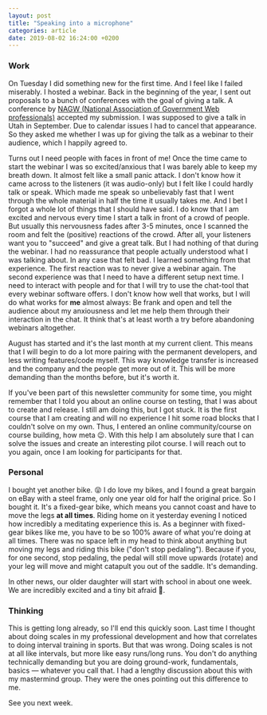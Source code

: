 ```yaml
---
layout: post
title: "Speaking into a microphone"
categories: article
date: 2019-08-02 16:24:00 +0200
---
```


### Work

On Tuesday I did something new for the first time. And I feel like I failed miserably. I hosted a webinar. Back in the beginning of the year, I sent out proposals to a bunch of conferences with the goal of giving a talk. A conference by [NAGW (National Association of Government Web professionals)][1] accepted my submission. I was supposed to give a talk in Utah in September. Due to calendar issues I had to cancel that appearance. So they asked me whether I was up for giving the talk as a webinar to their audience, which I happily agreed to.

Turns out I need people with faces in front of me! Once the time came to start the webinar I was so excited/anxious that I was barely able to keep my breath down. It almost felt like a small panic attack. I don't know how it came across to the listeners (it was audio-only) but I felt like I could hardly talk or speak. Which made me speak so unbelievably fast that I went through the whole material in half the time it usually takes me. And I bet I forgot a whole lot of things that I should have said. I do know that I am excited and nervous every time I start a talk in front of a crowd of people. But usually this nervousness fades after 3-5 minutes, once I scanned the room and felt the (positive) reactions of the crowd. After all, your listeners want you to "succeed" and give a great talk. But I had nothing of that during the webinar. I had no reassurance that people actually understood what I was talking about. In any case that felt bad. I learned something from that experience. The first reaction was to never give a webinar again. The second experience was that I need to have a different setup next time. I need to interact with people and for that I will try to use the chat-tool that every webinar software offers. I don't know how well that works, but I will do what works for **me** almost always: Be frank and open and tell the audience about my anxiousness and let me help them through their interaction in the chat. It think that's at least worth a try before abandoning webinars altogether.

August has started and it's the last month at my current client. This means that I will begin to do a lot more pairing with the permanent developers, and less writing features/code myself. This way knowledge transfer is increased and the company and the people get more out of it. This will be more demanding than the months before, but it's worth it.

If you've been part of this newsletter community for some time, you might remember that I told you about an online course on testing, that I was about to create and release.
I still am doing this, but I got stuck. It is the first course that I am creating and will no experience I hit some road blocks that I couldn't solve on my own. Thus, I entered an online community/course on course building, how meta 😉.
With this help I am absolutely sure that I can solve the issues and create an interesting pilot course. I will reach out to you again, once I am looking for participants for that.

### Personal

I bought yet another bike. 😝 I do love my bikes, and I found a great bargain on eBay with a steel frame, only one year old for half the original price. So I bought it. It's a fixed-gear bike, which means you cannot coast and have to move the legs **at all times**. Riding home on it yesterday evening I noticed how incredibly a meditating experience this is. As a beginner with fixed-gear bikes like me, you have to be so 100% aware of what you're doing at all times. There was no space left in my head to think about anything but moving my legs and riding this bike ("don't stop pedaling"). Because if you, for one second, stop pedaling, the pedal will still move upwards (rotate) and your leg will move and might catapult you out of the saddle. It's demanding.

In other news, our older daughter will start with school in about one week. We are incredibly excited and a tiny bit afraid 😬.

### Thinking

This is getting long already, so I'll end this quickly soon. Last time I thought about doing scales in my professional development and how that correlates to doing interval training in sports. But that was wrong. Doing scales is not at all like intervals, but more like easy runs/long runs. You don't do anything technically demanding but you are doing ground-work, fundamentals, basics — whatever you call that. I had a lengthy discussion about this with my mastermind group. They were the ones pointing out this difference to me.

See you next week.

[1]:	https://nagw.org